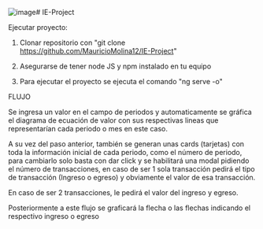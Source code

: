 ![image](https://github.com/user-attachments/assets/bf3a52bf-dad4-4bc2-9559-5e9ec9fa058b)# IE-Project

Ejecutar proyecto:

1) Clonar repositorio con "git clone https://github.com/MauricioMolina12/IE-Project"

2) Asegurarse de tener node JS y npm instalado en tu equipo

3) Para ejecutar el proyecto se ejecuta el comando "ng serve -o"



FLUJO

Se ingresa un valor en el campo de periodos y automaticamente 
se gráfica el diagrama de ecuación de valor con sus respectivas lineas que representarían cada periodo o mes en este caso.

A su vez del paso anterior, también se generan unas cards (tarjetas) con toda la información inicial de cada periodo, como el número de periodo, para cambiarlo solo basta con dar click y 
se habilitará una modal pidiendo el número de transacciones, en caso de ser 1 sola transacción pedirá el tipo de transacción (Ingreso o egreso) y obviamente el valor de esa transacción.

En caso de ser 2 transacciones, le pedirá el valor del ingreso y egreso.

Posteriormente a este flujo se graficará la flecha o las flechas indicando el respectivo ingreso o egreso

